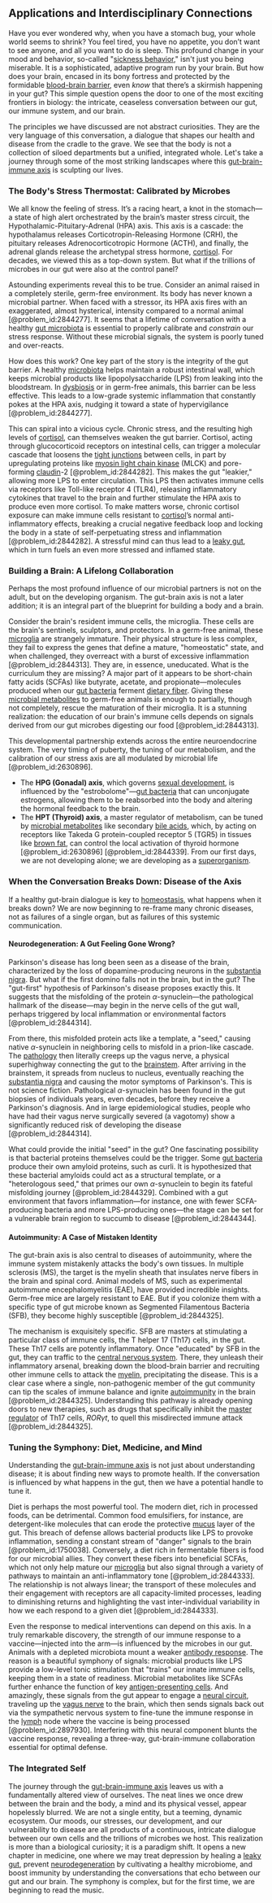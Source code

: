 ## Applications and Interdisciplinary Connections

Have you ever wondered why, when you have a stomach bug, your whole world seems to shrink? You feel tired, you have no appetite, you don’t want to see anyone, and all you want to do is sleep. This profound change in your mood and behavior, so-called "[sickness behavior](@article_id:197209)," isn't just you being miserable. It is a sophisticated, adaptive program run by your brain. But how does your brain, encased in its bony fortress and protected by the formidable [blood-brain barrier](@article_id:145889), even *know* that there’s a skirmish happening in your gut? This simple question opens the door to one of the most exciting frontiers in biology: the intricate, ceaseless conversation between our gut, our immune system, and our brain.

The principles we have discussed are not abstract curiosities. They are the very language of this conversation, a dialogue that shapes our health and disease from the cradle to the grave. We see that the body is not a collection of siloed departments but a unified, integrated whole. Let's take a journey through some of the most striking landscapes where this [gut-brain-immune axis](@article_id:180133) is sculpting our lives.

### The Body's Stress Thermostat: Calibrated by Microbes

We all know the feeling of stress. It’s a racing heart, a knot in the stomach—a state of high alert orchestrated by the brain’s master stress circuit, the Hypothalamic-Pituitary-Adrenal (HPA) axis. This axis is a cascade: the hypothalamus releases Corticotropin-Releasing Hormone (CRH), the pituitary releases Adrenocorticotropic Hormone (ACTH), and finally, the adrenal glands release the archetypal stress hormone, [cortisol](@article_id:151714). For decades, we viewed this as a top-down system. But what if the trillions of microbes in our gut were also at the control panel?

Astounding experiments reveal this to be true. Consider an animal raised in a completely sterile, germ-free environment. Its body has never known a microbial partner. When faced with a stressor, its HPA axis fires with an exaggerated, almost hysterical, intensity compared to a normal animal [@problem_id:2844277]. It seems that a lifetime of conversation with a healthy [gut microbiota](@article_id:141559) is essential to properly calibrate and *constrain* our stress response. Without these microbial signals, the system is poorly tuned and over-reacts.

How does this work? One key part of the story is the integrity of the gut barrier. A healthy [microbiota](@article_id:169791) helps maintain a robust intestinal wall, which keeps microbial products like lipopolysaccharide (LPS) from leaking into the bloodstream. In [dysbiosis](@article_id:141695) or in germ-free animals, this barrier can be less effective. This leads to a low-grade systemic inflammation that constantly pokes at the HPA axis, nudging it toward a state of hypervigilance [@problem_id:2844277].

This can spiral into a vicious cycle. Chronic stress, and the resulting high levels of [cortisol](@article_id:151714), can themselves weaken the gut barrier. Cortisol, acting through glucocorticoid receptors on intestinal cells, can trigger a molecular cascade that loosens the [tight junctions](@article_id:143045) between cells, in part by upregulating proteins like [myosin light chain kinase](@article_id:155710) (MLCK) and pore-forming [claudin](@article_id:177978)-2 [@problem_id:2844282]. This makes the gut "leakier," allowing more LPS to enter circulation. This LPS then activates immune cells via receptors like Toll-like receptor 4 (TLR4), releasing inflammatory cytokines that travel to the brain and further stimulate the HPA axis to produce even more cortisol. To make matters worse, chronic cortisol exposure can make immune cells resistant to [cortisol](@article_id:151714)’s normal anti-inflammatory effects, breaking a crucial negative feedback loop and locking the body in a state of self-perpetuating stress and inflammation [@problem_id:2844282]. A stressful mind can thus lead to a [leaky gut](@article_id:152880), which in turn fuels an even more stressed and inflamed state.

### Building a Brain: A Lifelong Collaboration

Perhaps the most profound influence of our microbial partners is not on the adult, but on the developing organism. The gut-brain axis is not a later addition; it is an integral part of the blueprint for building a body and a brain.

Consider the brain's resident immune cells, the microglia. These cells are the brain's sentinels, sculptors, and protectors. In a germ-free animal, these [microglia](@article_id:148187) are strangely immature. Their physical structure is less complex, they fail to express the genes that define a mature, "homeostatic" state, and when challenged, they overreact with a burst of excessive inflammation [@problem_id:2844313]. They are, in essence, uneducated. What is the curriculum they are missing? A major part of it appears to be short-chain fatty acids (SCFAs) like butyrate, acetate, and propionate—molecules produced when our [gut bacteria](@article_id:162443) ferment [dietary fiber](@article_id:162146). Giving these [microbial metabolites](@article_id:151899) to germ-free animals is enough to partially, though not completely, rescue the maturation of their microglia. It is a stunning realization: the education of our brain's immune cells depends on signals derived from our gut microbes digesting our food [@problem_id:2844313].

This developmental partnership extends across the entire neuroendocrine system. The very timing of puberty, the tuning of our metabolism, and the calibration of our stress axis are all modulated by microbial life [@problem_id:2630896].
- The **HPG (Gonadal) axis**, which governs [sexual development](@article_id:195267), is influenced by the "estrobolome"—[gut bacteria](@article_id:162443) that can unconjugate estrogens, allowing them to be reabsorbed into the body and altering the hormonal feedback to the brain.
- The **HPT (Thyroid) axis**, a master regulator of metabolism, can be tuned by [microbial metabolites](@article_id:151899) like secondary [bile acids](@article_id:173682), which, by acting on receptors like Takeda G protein-coupled receptor 5 (TGR5) in tissues like [brown fat](@article_id:170817), can control the local activation of thyroid hormone [@problem_id:2630896] [@problem_id:2844339].
From our first days, we are not developing alone; we are developing as a [superorganism](@article_id:145477).

### When the Conversation Breaks Down: Disease of the Axis

If a healthy gut-brain dialogue is key to [homeostasis](@article_id:142226), what happens when it breaks down? We are now beginning to re-frame many chronic diseases, not as failures of a single organ, but as failures of this systemic communication.

#### Neurodegeneration: A Gut Feeling Gone Wrong?

Parkinson's disease has long been seen as a disease of the brain, characterized by the loss of dopamine-producing neurons in the [substantia nigra](@article_id:150093). But what if the first domino falls not in the brain, but in the gut? The "gut-first" hypothesis of Parkinson's disease proposes exactly this. It suggests that the misfolding of the protein $\alpha$-synuclein—the pathological hallmark of the disease—may begin in the nerve cells of the gut wall, perhaps triggered by local inflammation or environmental factors [@problem_id:2844314].

From there, this misfolded protein acts like a template, a "seed," causing native $\alpha$-synuclein in neighboring cells to misfold in a prion-like cascade. The [pathology](@article_id:193146) then literally creeps up the vagus nerve, a physical superhighway connecting the gut to the [brainstem](@article_id:168868). After arriving in the brainstem, it spreads from nucleus to nucleus, eventually reaching the [substantia nigra](@article_id:150093) and causing the motor symptoms of Parkinson's. This is not science fiction. Pathological $\alpha$-synuclein has been found in the gut biopsies of individuals years, even decades, before they receive a Parkinson's diagnosis. And in large epidemiological studies, people who have had their vagus nerve surgically severed (a vagotomy) show a significantly reduced risk of developing the disease [@problem_id:2844314].

What could provide the initial "seed" in the gut? One fascinating possibility is that bacterial proteins themselves could be the trigger. Some [gut bacteria](@article_id:162443) produce their own amyloid proteins, such as curli. It is hypothesized that these bacterial amyloids could act as a structural template, or a "heterologous seed," that primes our own $\alpha$-synuclein to begin its fateful misfolding journey [@problem_id:2844329]. Combined with a gut environment that favors inflammation—for instance, one with fewer SCFA-producing bacteria and more LPS-producing ones—the stage can be set for a vulnerable brain region to succumb to disease [@problem_id:2844344].

#### Autoimmunity: A Case of Mistaken Identity

The gut-brain axis is also central to diseases of autoimmunity, where the immune system mistakenly attacks the body's own tissues. In multiple sclerosis (MS), the target is the myelin sheath that insulates nerve fibers in the brain and spinal cord. Animal models of MS, such as experimental autoimmune encephalomyelitis (EAE), have provided incredible insights. Germ-free mice are largely resistant to EAE. But if you colonize them with a specific type of gut microbe known as Segmented Filamentous Bacteria (SFB), they become highly susceptible [@problem_id:2844325].

The mechanism is exquisitely specific. SFB are masters at stimulating a particular class of immune cells, the T helper 17 (Th17) cells, in the gut. These Th17 cells are potently inflammatory. Once "educated" by SFB in the gut, they can traffic to the [central nervous system](@article_id:148221). There, they unleash their inflammatory arsenal, breaking down the blood-brain barrier and recruiting other immune cells to attack the [myelin](@article_id:152735), precipitating the disease. This is a clear case where a single, non-pathogenic member of the gut community can tip the scales of immune balance and ignite [autoimmunity](@article_id:148027) in the brain [@problem_id:2844325]. Understanding this pathway is already opening doors to new therapies, such as drugs that specifically inhibit the [master regulator](@article_id:265072) of Th17 cells, $ROR\gamma t$, to quell this misdirected immune attack [@problem_id:2844325].

### Tuning the Symphony: Diet, Medicine, and Mind

Understanding the [gut-brain-immune axis](@article_id:180133) is not just about understanding disease; it is about finding new ways to promote health. If the conversation is influenced by what happens in the gut, then we have a potential handle to tune it.

Diet is perhaps the most powerful tool. The modern diet, rich in processed foods, can be detrimental. Common food emulsifiers, for instance, are detergent-like molecules that can erode the protective [mucus](@article_id:191859) layer of the gut. This breach of defense allows bacterial products like LPS to provoke inflammation, sending a constant stream of "danger" signals to the brain [@problem_id:1750038]. Conversely, a diet rich in fermentable fibers is food for our microbial allies. They convert these fibers into beneficial SCFAs, which not only help mature our [microglia](@article_id:148187) but also signal through a variety of pathways to maintain an anti-inflammatory tone [@problem_id:2844333]. The relationship is not always linear; the transport of these molecules and their engagement with receptors are all capacity-limited processes, leading to diminishing returns and highlighting the vast inter-individual variability in how we each respond to a given diet [@problem_id:2844333].

Even the response to medical interventions can depend on this axis. In a truly remarkable discovery, the strength of our immune response to a vaccine—injected into the arm—is influenced by the microbes in our gut. Animals with a depleted microbiota mount a weaker [antibody response](@article_id:186181). The reason is a beautiful symphony of signals: microbial products like LPS provide a low-level tonic stimulation that "trains" our innate immune cells, keeping them in a state of readiness. Microbial metabolites like SCFAs further enhance the function of key [antigen-presenting cells](@article_id:165489). And amazingly, these signals from the gut appear to engage a [neural circuit](@article_id:168807), traveling up the [vagus nerve](@article_id:149364) to the brain, which then sends signals back out via the sympathetic nervous system to fine-tune the immune response in the [lymph](@article_id:189162) node where the vaccine is being processed [@problem_id:2897930]. Interfering with this neural component blunts the vaccine response, revealing a three-way, gut-brain-immune collaboration essential for optimal defense.

### The Integrated Self

The journey through the [gut-brain-immune axis](@article_id:180133) leaves us with a fundamentally altered view of ourselves. The neat lines we once drew between the brain and the body, a mind and its physical vessel, appear hopelessly blurred. We are not a single entity, but a teeming, dynamic ecosystem. Our moods, our stresses, our development, and our vulnerability to disease are all products of a continuous, intricate dialogue between our own cells and the trillions of microbes we host. This realization is more than a biological curiosity; it is a paradigm shift. It opens a new chapter in medicine, one where we may treat depression by healing a [leaky gut](@article_id:152880), prevent [neurodegeneration](@article_id:167874) by cultivating a healthy microbiome, and boost immunity by understanding the conversations that echo between our gut and our brain. The symphony is complex, but for the first time, we are beginning to read the music.